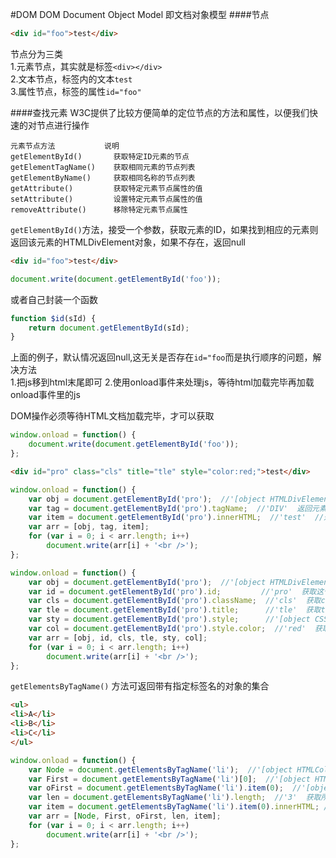 #DOM
DOM Document Object Model 即文档对象模型
####节点
```html
<div id="foo">test</div>
```
节点分为三类                 
1.元素节点，其实就是标签`<div></div>`               
2.文本节点，标签内的文本`test`               
3.属性节点，标签的属性`id="foo"`               

####查找元素
W3C提供了比较方便简单的定位节点的方法和属性，以便我们快速的对节点进行操作
```text
元素节点方法           说明
getElementById()       获取特定ID元素的节点
getElementTagName()    获取相同元素的节点列表
getElementByName()     获取相同名称的节点列表
getAttribute()         获取特定元素节点属性的值
setAttribute()         设置特定元素节点属性的值
removeAttribute()      移除特定元素节点属性
```
`getElementById()`方法，接受一个参数，获取元素的ID，如果找到相应的元素则返回该元素的HTMLDivElement对象，如果不存在，返回null
```html
<div id="foo">test</div>
```
```js
document.write(document.getElementById('foo'));
```
或者自己封装一个函数
```js
function $id(sId) {
	return document.getElementById(sId);
}
```
上面的例子，默认情况返回null,这无关是否存在`id="foo`而是执行顺序的问题，解决方法   
1.把js移到html末尾即可
2.使用onload事件来处理js，等待html加载完毕再加载onload事件里的js  

DOM操作必须等待HTML文档加载完毕，才可以获取
```js
window.onload = function() {
	document.write(document.getElementById('foo'));
};
```
```html
<div id="pro" class="cls" title="tle" style="color:red;">test</div>
```
```js
window.onload = function() {
	var obj = document.getElementById('pro');  //'[object HTMLDivElement]'
	var tag = document.getElementById('pro').tagName;  //'DIV'  返回元素节点标签
	var item = document.getElementById('pro').innerHTML;  //'test'  //返回元素节点内容
	var arr = [obj, tag, item];
	for (var i = 0; i < arr.length; i++)
		document.write(arr[i] + '<br />');
};
```
```js
window.onload = function() {
	var obj = document.getElementById('pro');  //'[object HTMLDivElement]'
	var id = document.getElementById('pro').id;         //'pro'  获取这个元素节点的id属性的值
	var cls = document.getElementById('pro').className;  //'cls'  获取class属性的值
	var tle = document.getElementById('pro').title;      //'tle'  获取title属性的值
	var sty = document.getElementById('pro').style;      //'[object CSSStyleDeclaration]'  获取style属性对象
	var col = document.getElementById('pro').style.color;  //'red'  获取style属性对象中的color属性的值
	var arr = [obj, id, cls, tle, sty, col];
	for (var i = 0; i < arr.length; i++)
		document.write(arr[i] + '<br />');
};
```
`getElementsByTagName()` 方法可返回带有指定标签名的对象的集合
```html
<ul>
<li>A</li>
<li>B</li>
<li>C</li>
</ul>
```
```js
window.onload = function() {
	var Node = document.getElementsByTagName('li');  //'[object HTMLCollection]'  获取li标签的所有元素
	var First = document.getElementsByTagName('li')[0];  //'[object HTMLLIElement]'  获取第一个li元素
	var oFirst = document.getElementsByTagName('li').item(0);  //'[object HTMLLIElement]'  同上
	var len = document.getElementsByTagName('li').length;  //'3'  获取所有li元素的数量
	var item = document.getElementsByTagName('li').item(0).innerHTML; //'A'  获取第一个li元素的值
	var arr = [Node, First, oFirst, len, item];
	for (var i = 0; i < arr.length; i++)
		document.write(arr[i] + '<br />');
};
```





